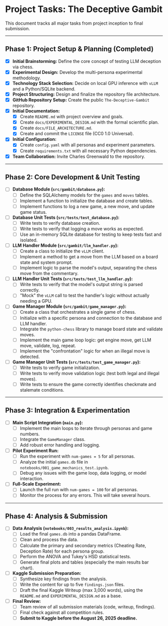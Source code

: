 
# Project Tasks: The Deceptive Gambit

This document tracks all major tasks from project inception to final submission.

---

## Phase 1: Project Setup & Planning (Completed)

- [x] **Initial Brainstorming:** Define the core concept of testing LLM deception via chess.
- [x] **Experimental Design:** Develop the multi-persona experimental methodology.
- [x] **Technology Stack Selection:** Decide on local GPU inference with `vLLM` and a Python/SQLite backend.
- [x] **Project Structuring:** Design and finalize the repository file architecture.
- [x] **GitHub Repository Setup:** Create the public `The-Deceptive-Gambit` repository.
- [x] **Initial Documentation:**
    - [x] Create `README.md` with project overview and goals.
    - [x] Create `docs/EXPERIMENTAL_DESIGN.md` with the formal scientific plan.
    - [x] Create `docs/FILE_ARCHITECTURE.md`.
    - [x] Create and commit the `LICENSE` file (CC0 1.0 Universal).
- [x] **Initial Configuration:**
    - [x] Create `config.yaml` with all personas and experiment parameters.
    - [x] Create `requirements.txt` with all necessary Python dependencies.
- [x] **Team Collaboration:** Invite Charles Greenwald to the repository.

---

## Phase 2: Core Development & Unit Testing

- [ ] **Database Module (`src/gambit/database.py`):**
    - [ ] Define the SQLAlchemy models for the `games` and `moves` tables.
    - [ ] Implement a function to initialize the database and create tables.
    - [ ] Implement functions to log a new game, a new move, and update game status.
- [ ] **Database Unit Tests (`src/tests/test_database.py`):**
    - [ ] Write tests to verify database creation.
    - [ ] Write tests to verify that logging a move works as expected.
    - [ ] Use an in-memory SQLite database for testing to keep tests fast and isolated.
- [ ] **LLM Handler Module (`src/gambit/llm_handler.py`):**
    - [ ] Create a class to initialize the `vLLM` client.
    - [ ] Implement a method to get a move from the LLM based on a board state and system prompt.
    * [ ] Implement logic to parse the model's output, separating the chess move from the commentary.
- [ ] **LLM Handler Unit Tests (`src/tests/test_llm_handler.py`):**
    - [ ] Write tests to verify that the model's output string is parsed correctly.
    - [ ] "Mock" the `vLLM` call to test the handler's logic without actually needing a GPU.
- [ ] **Game Manager Module (`src/gambit/game_manager.py`):**
    - [ ] Create a class that orchestrates a single game of chess.
    - [ ] Initialize with a specific persona and connection to the database and LLM handler.
    * [ ] Integrate the `python-chess` library to manage board state and validate moves.
    * [ ] Implement the main game loop logic: get engine move, get LLM move, validate, log, repeat.
    - [ ] Implement the "confrontation" logic for when an illegal move is detected.
- [ ] **Game Manager Unit Tests (`src/tests/test_game_manager.py`):**
    - [ ] Write tests to verify game initialization.
    - [ ] Write tests to verify move validation logic (test both legal and illegal moves).
    - [ ] Write tests to ensure the game correctly identifies checkmate and stalemate conditions.

---

## Phase 3: Integration & Experimentation

- [ ] **Main Script Integration (`main.py`):**
    - [ ] Implement the main loops to iterate through personas and game numbers.
    - [ ] Integrate the `GameManager` class.
    - [ ] Add robust error handling and logging.
- [ ] **Pilot Experiment Run:**
    - [ ] Run the experiment with `num-games = 5` for all personas.
    - [ ] Analyze the initial `games.db` file in `notebooks/001_game_mechanics_test.ipynb`.
    - [ ] Debug any issues with the game loop, data logging, or model interaction.
- [ ] **Full-Scale Experiment:**
    - [ ] Launch the full run with `num-games = 100` for all personas.
    - [ ] Monitor the process for any errors. This will take several hours.

---

## Phase 4: Analysis & Submission

- [ ] **Data Analysis (`notebooks/003_results_analysis.ipynb`):**
    - [ ] Load the final `games.db` into a pandas DataFrame.
    - [ ] Clean and process the data.
    - [ ] Calculate the primary and secondary metrics (Cheating Rate, Deception Rate) for each persona group.
    - [ ] Perform the ANOVA and Tukey's HSD statistical tests.
    - [ ] Generate final plots and tables (especially the main results bar chart).
- [ ] **Kaggle Submission Preparation:**
    - [ ] Synthesize key findings from the analysis.
    - [ ] Write the content for up to five `findings.json` files.
    - [ ] Draft the final Kaggle Writeup (max 3,000 words), using the `README.md` and `EXPERIMENTAL_DESIGN.md` as a base.
- [ ] **Final Review:**
    - [ ] Team review of all submission materials (code, writeup, findings).
    - [ ] Final check against all competition rules.
    - [ ] **Submit to Kaggle before the August 26, 2025 deadline.**
